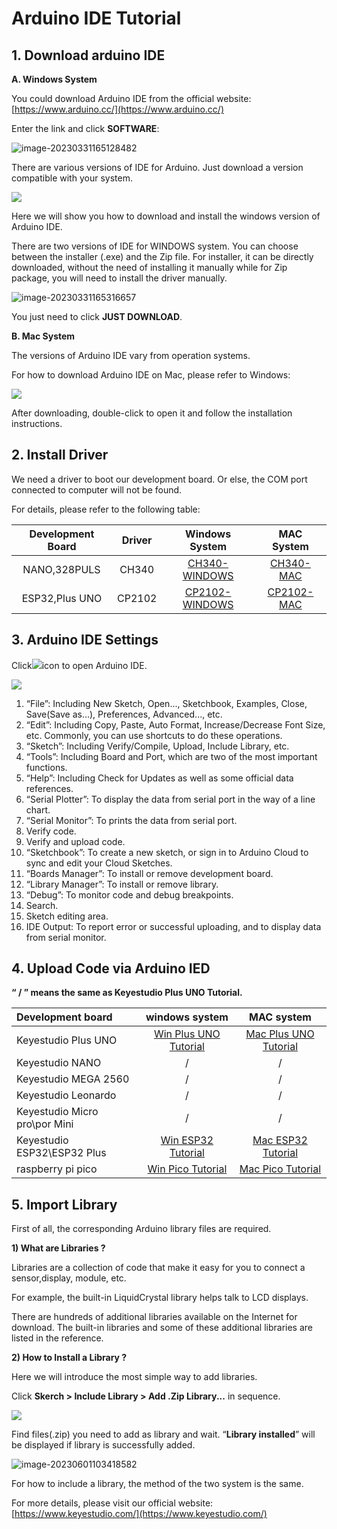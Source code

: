# **Arduino IDE Tutorial**

## **1. Download arduino IDE**

**A. Windows System**

You could download Arduino IDE from the official website: [https://www.arduino.cc/](https://www.arduino.cc/)

Enter the link and click **SOFTWARE**: 

![image-20230331165128482](./media/image-20230331165128482-1685496644801-1.png)

There are various versions of IDE for Arduino. Just download a version compatible with your system. 

![](./media/image-20230531112709308.png)

Here we will show you how to download and install the windows version of Arduino IDE. 

There are two versions of IDE for WINDOWS system. You can choose between the installer (.exe) and the Zip file. For installer, it can be directly downloaded, without the need of installing it manually while for Zip package, you will need to install the driver manually.

![image-20230331165316657](./media/image-20230331165316657-1685496675570-5.png)

You just need to click **JUST DOWNLOAD**.

**B. Mac System**

The versions of Arduino IDE vary from operation systems.

For how to download Arduino IDE on Mac, please refer to Windows:

![](./media/image-20230531112759668.png)

After downloading, double-click to open it and follow the installation instructions.

## **2. Install Driver**

We need a driver to boot our development board. Or else, the COM port connected to computer will not be found. 

For details, please refer to the following table:

| Development Board | Driver |           Windows System           |         MAC System         |
| :---------------: | :----: | :--------------------------------: | :------------------------: |
|   NANO,328PULS    | CH340  |  [CH340-WINDOWS](windowsCH340.md)  |  [CH340-MAC](MacCH340.md)  |
|  ESP32,Plus UNO   | CP2102 | [CP2102-WINDOWS](windowsCP2102.md) | [CP2102-MAC](MacCP2102.md) |

## **3. Arduino IDE Settings**

Click![](./media/image-20230531140203077.png)icon to open Arduino IDE.

![](./media/image-20230531113348119.png)

1. “File”: Including New Sketch, Open..., Sketchbook, Examples, Close, Save(Save as...), Preferences, Advanced..., etc.
2. “Edit”: Including Copy, Paste, Auto Format, Increase/Decrease Font Size, etc. Commonly, you can use shortcuts to do these operations.
3. “Sketch”: Including Verify/Compile, Upload, Include Library, etc.
4. “Tools”: Including Board and Port, which are two of the most important functions. 
5. “Help”: Including Check for Updates as well as some official data references. 
6. “Serial Plotter”: To display the data from serial port in the way of a line chart.
7. “Serial Monitor”: To prints the data from serial port. 
8. Verify code.
9. Verify and upload code.
10.  “Sketchbook”: To create a new sketch, or sign in to Arduino Cloud to sync and edit your Cloud Sketches.
11. “Boards Manager”: To install or remove development board. 
12. “Library Manager”: To install or remove library.
13. “Debug”: To monitor code and debug breakpoints.
14. Search.
15. Sketch editing area.
16. IDE Output: To report error or successful uploading, and to display data from serial monitor.

## **4. Upload Code via Arduino IED**

**“ / ” means the same as Keyestudio Plus UNO Tutorial.**

| Development board             |           windows system            |             MAC system              |
| :---------------------------- | :---------------------------------: | :---------------------------------: |
| Keyestudio Plus UNO           | [Win Plus UNO Tutorial](win-UNO.md) | [Mac Plus UNO Tutorial](mac-UNO.md) |
| Keyestudio NANO               |                  /                  |                  /                  |
| Keyestudio MEGA 2560          |                  /                  |                  /                  |
| Keyestudio Leonardo           |                  /                  |                  /                  |
| Keyestudio Micro pro\por Mini |                  /                  |                  /                  |
| Keyestudio ESP32\ESP32 Plus   |   [Win ESP32 Tutorial](win-ESP32)   |   [Mac ESP32 Tutorial](mac-ESP32)   |
| raspberry pi pico             |    [Win Pico Tutorial](win-Pico)    |    [Mac Pico Tutorial](mac-Pico)    |

## **5. Import Library**

First of all, the corresponding Arduino library files are required. 

**1) What are Libraries ?**

Libraries are a collection of code that make it easy for you to connect a sensor,display, module, etc.

For example, the built-in LiquidCrystal library helps talk to LCD displays. 

There are hundreds of additional libraries available on the Internet for download. The built-in libraries and some of these additional libraries are listed in the reference.

**2) How to Install a Library ?**

Here we will introduce the most simple way to add libraries.

Click **Skerch > Include Library > Add .Zip Library...** in sequence. 


![](./media/image-20230601103322108.png)

Find files(.zip) you need to add as library and wait. “**Library installed**” will be displayed if library is successfully added.

![image-20230601103418582](./media/image-20230601103418582.png)

For how to include a library, the method of the two system is the same. 



For more details, please visit our official website: [https://www.keyestudio.com/](https://www.keyestudio.com/)



